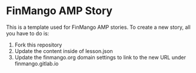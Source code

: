 # FinMango AMP Story
This is a template used for FinMango AMP stories. To create a new story, all you have to do is:
1. Fork this repository
2. Update the content inside of lesson.json
3. Update the finmango.org domain settings to link to the new URL under finmango.gitlab.io
